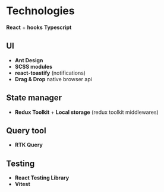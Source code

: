# Technologies

**React** + **hooks**
**Typescript**

## UI 

- **Ant Design**
- **SCSS modules**
- **react-toastify** (notifications)
- **Drag & Drop** native browser api

## State manager

- **Redux Toolkit** + **Local storage** (redux toolkit middlewares)

## Query tool
- **RTK Query**

## Testing
- **React Testing Library**
- **Vitest**
